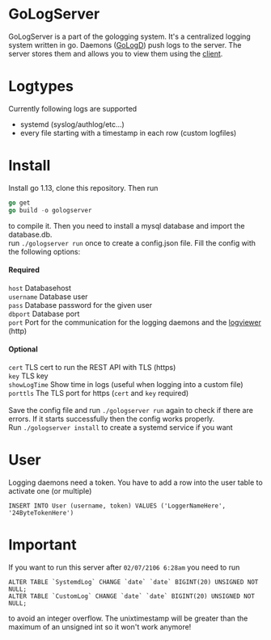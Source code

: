 # GoLogServer
GoLogServer is a part of the gologging system. It's a centralized logging system written in go. Daemons ([GoLogD](https://github.com/JojiiOfficial/GoLogD)) push logs to the server. The server stores them and allows you to view them using the [client](https://github.com/JojiiOfficial/GoLogger).

# Logtypes
Currently following logs are supported<br>
- systemd (syslog/authlog/etc...)
- every file starting with a timestamp in each row (custom logfiles)

# Install
Install go 1.13, clone this repository. Then run
```go
go get
go build -o gologserver
```
to compile it. Then you need to install a mysql database and import the database.db.<br>
run `./gologserver run` once to create a config.json file. Fill the config with the following options:<br>
#### Required
`host`       Databasehost<br>
`username`   Database user<br>
`pass`       Database password for the given user<br>
`dbport`     Database port<br>
`port`       Port for the communication for the logging daemons and the [logviewer](https://github.com/JojiiOfficial/Gologger) (http)<br>
#### Optional<br>
`cert`        TLS cert to run the REST API with TLS (https)<br>
`key`         TLS key<br>
`showLogTime` Show time in logs (useful when logging into a custom file)<br>
`porttls`     The TLS port for https (`cert` and `key` required)<br>
<br>
Save the config file and run `./gologserver run` again to check if there are errors. If it starts successfully then the config works properly.<br>
Run `./gologserver install` to create a systemd service if you want
<br>
# User 
Logging daemons need a token. You have to add a row into the user table to activate one (or multiple)<br>
```mysql
INSERT INTO User (username, token) VALUES ('LoggerNameHere', '24ByteTokenHere')
```
# Important
If you want to run this server after `02/07/2106 6:28am` you need to run
```mysql
ALTER TABLE `SystemdLog` CHANGE `date` `date` BIGINT(20) UNSIGNED NOT NULL;
ALTER TABLE `CustomLog` CHANGE `date` `date` BIGINT(20) UNSIGNED NOT NULL;
```
to avoid an integer overflow. The unixtimestamp will be greater than the maximum of an unsigned int so it won't work anymore!
